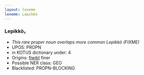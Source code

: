 ```yaml
---
layout: lexeme
lexeme: Lepikkö
---
```


###  Lepikkö₁

* _This rare proper noun overlaps more common *Lepikkö* (FIXME)_
* UPOS:  PROPN
* in KOTUS dictionary under:  4
* Origins: [fiwikt](https://fi.wiktionary.org/wiki/Lepikkö) finer 
* Possible NER class:  GEO
* Blacklisted:  PROPN-BLOCKING

